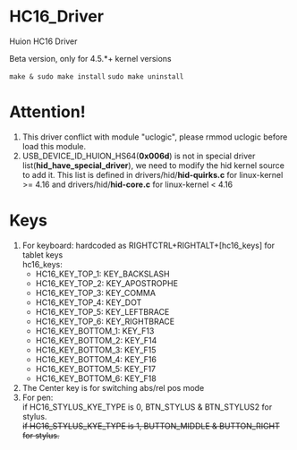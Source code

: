 # HC16_Driver
Huion HC16 Driver

Beta version, only for 4.5.*+ kernel versions

```make & sudo make install```
```sudo make uninstall```

# Attention!
1. This driver conflict with module "uclogic", please rmmod uclogic before load this module.
2. USB_DEVICE_ID_HUION_HS64(**0x006d**) is not in special driver list(**hid_have_special_driver**), we need to modify the hid kernel source to add it. This list is defined in drivers/hid/**hid-quirks.c** for linux-kernel >= 4.16 and drivers/hid/**hid-core.c** for linux-kernel < 4.16

# Keys 
1. For keyboard: hardcoded as RIGHTCTRL+RIGHTALT+[hc16_keys] for tablet keys <br>
    hc16_keys:
    - HC16_KEY_TOP_1: KEY_BACKSLASH
    - HC16_KEY_TOP_2: KEY_APOSTROPHE
    - HC16_KEY_TOP_3: KEY_COMMA
    - HC16_KEY_TOP_4: KEY_DOT
    - HC16_KEY_TOP_5: KEY_LEFTBRACE
    - HC16_KEY_TOP_6: KEY_RIGHTBRACE
    - HC16_KEY_BOTTOM_1: KEY_F13
    - HC16_KEY_BOTTOM_2: KEY_F14
    - HC16_KEY_BOTTOM_3: KEY_F15
    - HC16_KEY_BOTTOM_4: KEY_F16
    - HC16_KEY_BOTTOM_5: KEY_F17
    - HC16_KEY_BOTTOM_6: KEY_F18
2. The Center key is for switching abs/rel pos mode
3. For pen: <br>
if HC16_STYLUS_KYE_TYPE is 0, BTN_STYLUS & BTN_STYLUS2 for stylus. <br>
~~if HC16_STYLUS_KYE_TYPE is 1, BUTTON_MIDDLE & BUTTON_RIGHT for stylus.~~ <br>

